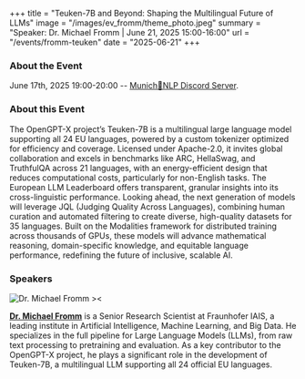 +++
title = "Teuken-7B and Beyond: Shaping the Multilingual Future of LLMs"
image = "/images/ev_fromm/theme_photo.jpeg"
summary = "Speaker: Dr. Michael Fromm | June 21, 2025 15:00-16:00"
url = "/events/fromm-teuken"
date = "2025-06-21"
+++


### About the Event
June 17th, 2025 19:00-20:00 -- [Munich🥨NLP Discord Server](https://discord.gg/sptxuhMZb6?event=1379142429034151997).



### About this Event

The OpenGPT-X project’s Teuken-7B is a multilingual large language model supporting all 24 EU languages, powered by a custom tokenizer optimized for efficiency and coverage. Licensed under Apache-2.0, it invites global collaboration and excels in benchmarks like ARC, HellaSwag, and TruthfulQA across 21 languages, with an energy-efficient design that reduces computational costs, particularly for non-English tasks. The European LLM Leaderboard offers transparent, granular insights into its cross-linguistic performance. Looking ahead, the next generation of models will leverage JQL (Judging Quality Across Languages), combining human curation and automated filtering to create diverse, high-quality datasets for 35 languages. Built on the Modalities framework for distributed training across thousands of GPUs, these models will advance mathematical reasoning, domain-specific knowledge, and equitable language performance, redefining the future of inclusive, scalable AI.

### Speakers

![Dr. Michael Fromm ><](https://media.licdn.com/dms/image/v2/D4E03AQFs196SXotVXA/profile-displayphoto-shrink_200_200/profile-displayphoto-shrink_200_200/0/1694527700140?e=1754524800&v=beta&t=0AaoACfoxhK2RUd3s5OR4AWvbv6eJ4O855Lz8pXd0PY)

[**Dr. Michael Fromm**](https://fromm-m.github.io/fromm/) is a Senior Research Scientist at Fraunhofer IAIS, a leading institute in Artificial Intelligence, Machine Learning, and Big Data. He specializes in the full pipeline for Large Language Models (LLMs), from raw text processing to pretraining and evaluation. As a key contributor to the OpenGPT-X project, he plays a significant role in the development of Teuken-7B, a multilingual LLM supporting all 24 official EU languages.